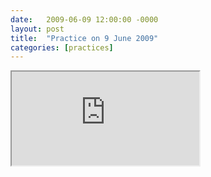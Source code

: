 ```yaml
---
date:   2009-06-09 12:00:00 -0000
layout: post
title:  "Practice on 9 June 2009"
categories: [practices]
---
```

<iframe src="https://www.youtube.com/embed/zpnrza4zBQU?rel=0" allowfullscreen="allowfullscreen"></iframe>
